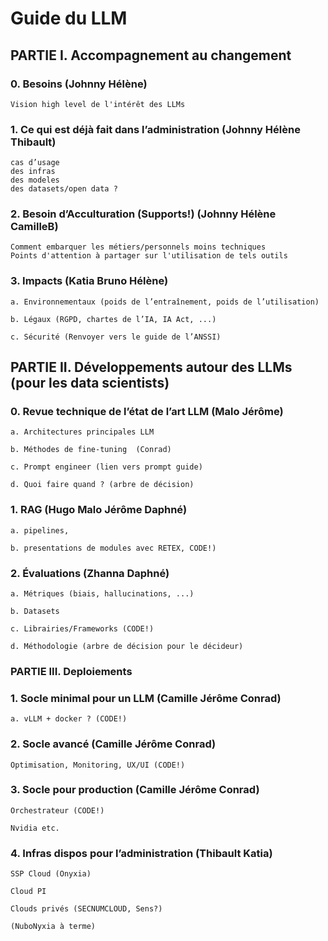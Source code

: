 # Guide du LLM

## PARTIE I. Accompagnement au changement

### 0. Besoins (Johnny Hélène)

	Vision high level de l'intérêt des LLMs

### 1. Ce qui est déjà fait dans l’administration (Johnny Hélène Thibault)

	cas d’usage
 	des infras
  	des modeles
   	des datasets/open data ?

### 2. Besoin d’Acculturation (Supports!) (Johnny Hélène CamilleB)

	Comment embarquer les métiers/personnels moins techniques
 	Points d'attention à partager sur l'utilisation de tels outils

### 3. Impacts (Katia Bruno Hélène)

	a. Environnementaux (poids de l’entraînement, poids de l’utilisation)
 
	b. Légaux (RGPD, chartes de l’IA, IA Act, ...)
 
	c. Sécurité (Renvoyer vers le guide de l’ANSSI)


## PARTIE II. Développements autour des LLMs (pour les data scientists)

### 0. Revue technique de l’état de l’art LLM (Malo Jérôme)

	a. Architectures principales LLM
 
	b. Méthodes de fine-tuning  (Conrad)
 
	c. Prompt engineer (lien vers prompt guide)
 
	d. Quoi faire quand ? (arbre de décision)

### 1. RAG (Hugo Malo Jérôme Daphné)

	a. pipelines,
 
	b. presentations de modules avec RETEX, CODE!)

### 2. Évaluations (Zhanna Daphné)

	a. Métriques (biais, hallucinations, ...)
 
	b. Datasets
 
	c. Librairies/Frameworks (CODE!)
 
	d. Méthodologie (arbre de décision pour le décideur)

### PARTIE III. Deploiements

### 1. Socle minimal pour un LLM (Camille Jérôme Conrad)

	a. vLLM + docker ? (CODE!)

### 2. Socle avancé (Camille Jérôme Conrad)

	Optimisation, Monitoring, UX/UI (CODE!)

### 3. Socle pour production (Camille Jérôme Conrad)

	Orchestrateur (CODE!)
 
	Nvidia etc.

### 4. Infras dispos pour l’administration (Thibault Katia)

	SSP Cloud (Onyxia)
 
	Cloud PI
 
	Clouds privés (SECNUMCLOUD, Sens?)
 
	(NuboNyxia à terme)
